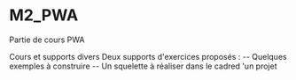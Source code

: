 # M2_PWA


Partie de cours PWA 

Cours et supports divers 
Deux supports d'exercices proposés :
     -- Quelques exemples à construire
     -- Un squelette à réaliser dans le cadred 'un projet 
